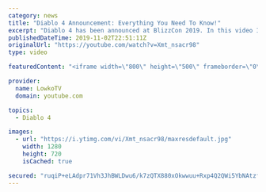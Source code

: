 ```yaml
---
category: news
title: "Diablo 4 Announcement: Everything You Need To Know!"
excerpt: "Diablo 4 has been announced at BlizzCon 2019. In this video I go over everything you need to know about this upcoming Blizzard Entertainment game."
publishedDateTime: 2019-11-02T22:51:11Z
originalUrl: "https://youtube.com/watch?v=Xmt_nsacr98"
type: video

featuredContent: "<iframe width=\"800\" height=\"500\" frameborder=\"0\" src=\"https://www.youtube.com/embed/Xmt_nsacr98\" allow=\"accelerometer; autoplay; encrypted-media; gyroscope; picture-in-picture\" allowfullscreen></iframe>"

provider:
  name: LowkoTV
  domain: youtube.com

topics:
  - Diablo 4

images:
  - url: "https://i.ytimg.com/vi/Xmt_nsacr98/maxresdefault.jpg"
    width: 1280
    height: 720
    isCached: true

secured: "ruqiP+eLAdpr71Vh3JhBWLDwu6/k7zQTX880xOkwwuu+Rxp4Q2QWi5YbNAtzfKXzf1JasKfn+byOPpd0Sdk6nkYbLKCzPohHsSUPTDDQvoUx1H/xUGhMZJgiOHfMC/irgR6l2QuoQ+uKwJUt1tDVEA+8FXWukChDf5wgz1FKEbvgWnAEwG/fvPI3QQoJeez8qEd1+CwArS5iU71RLOCLJxBQ+cI3oXdBGODuJDMacGRiQveumhRz/u0UNRCp/bLW/Q2u+LKC6jENu+jgcHfd/2xOiVJ0t7nWM9JMl7KomUmfsanai41Wd+Je1HG7OIZkIFiHtQx3agbRjoSlDpPL5z/CgIwU9vQ3ocrEhkQOzshA6SS003UiUEsK6UxhVoPxB5ZA7nVsx7+qGUGnpZfyhZ8uIKT+sTs0Yk0hQDZyR3W1Gv15yCai6G/QchPoNw+d;TIP56XiyFBt3yVbL77UNmw=="
---
```


